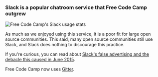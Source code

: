 ### Slack is a popular chatroom service that Free Code Camp outgrew

![Free Code Camp's Slack usage stats](https://www.evernote.com/l/AHRvSgBsEqZMBqugb3gWNG9jSKhPT8Dj5FAB/image.png)

As much as we enjoyed using this service, it is a poor fit for large open source communities. This said, many open source communities still use Slack, and Slack does nothing to discourage this practice.

If you're curious, you can read about [Slack's false advertising and the debacle this caused in June 2015](http://blog.freecodecamp.com/2015/06/so-yeah-we-tried-slack-and-we-deeply-regretted-it.html).

Free Code Camp now uses [Gitter](https://github.com/FreeCodeCamp/freecodecamp/wiki/Gitter).